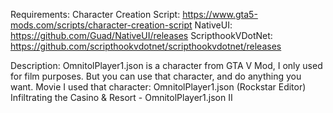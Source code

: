Requirements:
Character Creation Script: https://www.gta5-mods.com/scripts/character-creation-script
NativeUI: https://github.com/Guad/NativeUI/releases
ScripthookVDotNet: https://github.com/scripthookvdotnet/scripthookvdotnet/releases

Description: OmnitolPlayer1.json is a character from GTA V Mod, I only used for film purposes. But you can use that character, and do anything you want.
Movie I used that character:
OmnitolPlayer1.json (Rockstar Editor)
Infiltrating the Casino & Resort - OmnitolPlayer1.json II
